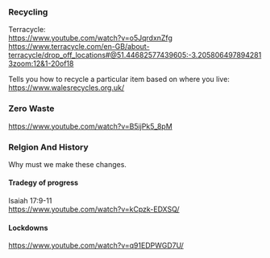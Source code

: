 ### Recycling
Terracycle:<br>
<https://www.youtube.com/watch?v=o5JqrdxnZfg><br>
<https://www.terracycle.com/en-GB/about-terracycle/drop_off_locations#@51.44682577439605:-3.2058064978942813zoom:12&1-20of18><br>

Tells you how to recycle a particular item based on where you live:<br>
<https://www.walesrecycles.org.uk/><br>

### Zero Waste
<https://www.youtube.com/watch?v=B5ijPk5_8pM>

### Relgion And History
Why must we make these changes.<br>

#### Tradegy of progress
Isaiah 17:9-11<br>
<https://www.youtube.com/watch?v=kCpzk-EDXSQ/><br>

#### Lockdowns
<https://www.youtube.com/watch?v=q91EDPWGD7U/><br>
